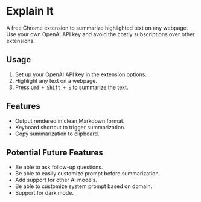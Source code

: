 # Explain It

A free Chrome extension to summarize highlighted text on any webpage. Use your
own OpenAI API key and avoid the costly subscriptions over other extensions.

## Usage

1. Set up your OpenAI API key in the extension options.
2. Highlight any text on a webpage.
3. Press `Cmd + Shift + S` to summarize the text.

## Features

- Output rendered in clean Markdown format.
- Keyboard shortcut to trigger summarization.
- Copy summarization to clipboard.

## Potential Future Features

- Be able to ask follow-up questions.
- Be able to easily customize prompt before summarization.
- Add support for other AI models.
- Be able to customize system prompt based on domain.
- Support for dark mode.